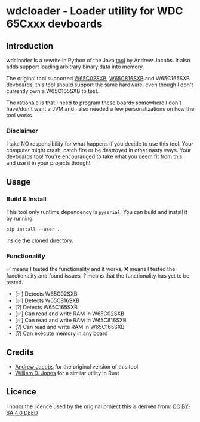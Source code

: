 # wdcloader - Loader utility for WDC 65Cxxx devboards

## Introduction

wdcloader is a rewrite in Python of the Java [tool](https://github.com/andrew-jacobs/dev65/blob/master/src/com/wdc65xx/sxb/Uploader.java) by Andrew Jacobs. It also adds support loading arbitrary binary data into memory.


The original tool supported [W65C02SXB](https://wdc65xx.com/Single-Board-Computers/w65c02sxb/), [W65C816SXB](https://wdc65xx.com/Single-Board-Computers/w65c816sxb/) and W65C165SXB devboards, this tool should support the same hardware, even though I don't currently own a W65C165SXB to test.


The rationale is that I need to program these boards somewhere I don't have/don't want a JVM and I also needed a few personalizations on how the tool works.

### Disclaimer

I take NO responsibility for what happens if you decide to use this tool. Your computer might crash, catch fire or be destroyed in other nasty ways. Your devboards too!
You're encourauged to take what you deem fit from this, and use it in your projects though!

## Usage

### Build & Install

This tool only runtime dependency is `pyserial`. You can build and install it by running

```
pip install --user .
```

inside the cloned directory.

### Functionality

✅ means I tested the functionality and it works, ❌ means I tested the functionality and found issues, ? means that the functionality has yet to be tested.

* [✅] Detects W65C02SXB
* [✅] Detects W65C816SXB
* [?] Detects W65C165SXB
* [✅] Can read and write RAM in W65C02SXB
* [✅] Can read and write RAM in W65C816SXB
* [?] Can read and write RAM in W65C165SXB
* [?] Can execute memory in any board

## Credits

- [Andrew Jacobs](https://github.com/andrew-jacobs) for the original version of this tool
- [William D. Jones](https://github.com/cr1901/W65C02SXB) for a similar utility in Rust

## Licence

I honor the licence used by the original project this is derived from: [CC BY-SA 4.0 DEED](https://creativecommons.org/licenses/by-sa/4.0/)
